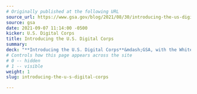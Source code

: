 ```yaml
---
# Originally published at the following URL
source_url: https://www.gsa.gov/blog/2021/08/30/introducing-the-us-digital-corps-a-new-path-to-public-service-for-early-career-technologists
source: gsa
date: 2021-09-07 11:14:00 -0500
kicker: U.S. Digital Corps
title: Introducing the U.S. Digital Corps
summary: 
deck: "**Introducing the U.S. Digital Corps**&mdash;GSA, with the White House, Office of Personnel Management (OPM), and the Cybersecurity and Infrastructure Security Agency (CISA), has launched the U.S. Digital Corps, a new two-year fellowship offering a new path to public service for early-career technologists. to build a highly skilled U.S. Digital Corps that represents the diversity of the United States, the U.S. Digital Corps will recruit passionate, mission-driven technologists from undergraduate programs as well as alternative training pathways such as apprenticeships, bootcamps, and certificate programs. Fellows will contribute to high-impact efforts across the federal government, including helping to advance administration priorities of coronavirus response, economic recovery, racial equity, and climate."
# Controls how this page appears across the site
# 0 -- hidden
# 1 -- visible
weight: 1
slug: introducing-the-u-s-digital-corps

---
```

